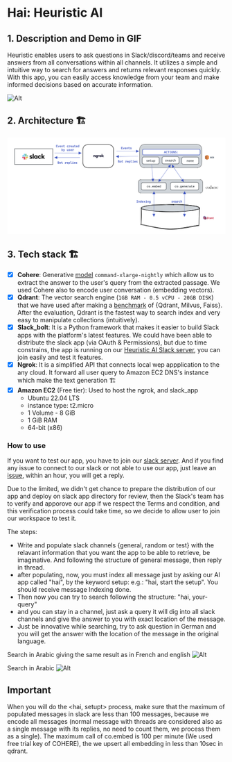 # Hai: Heuristic AI

## 1. Description and Demo in GIF
Heuristic enables users to ask questions in Slack/discord/teams and receive answers from all conversations within all channels. It utilizes a simple and intuitive way to search for answers and returns relevant responses quickly. With this app, you can easily access knowledge from your team and make informed decisions based on accurate information.

![Alt](assets/TrimedGIF.gif)


## 2. Architecture 🏗️

![Alt](assets/image.png)


## 3. Tech stack 🏗️

- [x] **Cohere**: Generative [model](https://docs.cohere.ai/docs/generation-card) `command-xlarge-nightly` which allow us to extract the answer to the user's query from the extracted passage. We used Cohere also to  encode user conversation (embedding vectors).
- [x] **Qdrant**: The vector search engine (`1GB RAM - 0.5 vCPU - 20GB DISK`) that we have used after making a [benchmark](https://github.com/qdrant/vector-db-benchmark) of {Qdrant, Milvus, Faiss}. 
After 
the evaluation, Qdrant is the fastest way to search index and very easy to manipulate collections (intuitively).
- [x] **Slack_bolt**: It is a Python framework that makes it easier to build Slack apps with the platform's latest features. We could have been able to distribute the slack app (via OAuth & Permissions), but due to time constrains, the app is running on our [Heuristic AI Slack server](https://join.slack.com/t/heuristicai/shared_invite/zt-1reg204at-6BlH_V5E4r18BnpZX2JByA), you can join easily and test it features.
- [x] **Ngrok**: It is a simplified API that connects local wep appplication to the any cloud. It forward all user query to Amazon EC2 DNS's instance which make the text generation 🏗️
- [x] **Amazon EC2** (Free tier): Used to host the ngrok, and slack_app
    - Ubuntu 22.04 LTS
    - instance type: t2.micro
    - 1 Volume - 8 GiB
    - 1 GiB RAM
    - 64-bit (x86)


### How to use
If you want to test our app, you have to join our [slack server](https://join.slack.com/t/heuristicai/shared_invite/zt-1reg204at-6BlH_V5E4r18BnpZX2JByA). And if you find any issue to connect to our 
slack or not able to use our app, just leave an [issue](https://github.com/bm777/Heuristic/issues), within an hour, you will get a reply.

Due to the limited, we didn't get chance to prepare the distribution of our app and deploy on slack app directory for review, then the Slack's team has to verify and apporove our app if we respect the 
Terms and condition, and this verification process could take time, so we decide to allow user to join our workspace to test it.

The steps:

- Write and populate  slack channels {general, random or test} with the relavant information that you want the app to be able to retrieve, be imaginative. And following the structure of general message, then reply in thread.
- after populating, now, you must index all message just by asking our AI app called "hai", by the keyword setup: e.g.: "hai, start the setup". You should receive message Indexing done.
- Then now you can try to search following the structure: "hai, your-query"
- and you can stay in a channel, just ask a query it will dig into all slack channels and give the answer to you with exact location of the message.
- Just be innovative while searching, try to ask question in German and you will get the answer with the location of the message in the original language.

Search in Arabic giving the same result as in French and english
![Alt](assets/Arabic.gif)

Search in Arabic
![Alt](assets/French.gif)

## Important
When you will do the <hai, setupt> process, make sure that the maximum of populated messages in slack are less than 100 messages, because we encode all messages (normal message with threads are considered also as a single message with its replies, no need to count them, we process them as a single). The maximum call of co.embed is 100 per minute (We used free trial key of COHERE), the we upsert all embedding in less than 10sec in qdrant.
